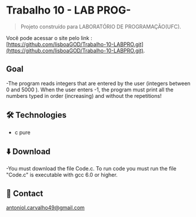 # Trabalho 10 - LAB PROG-

> Projeto construído para LABORATÓRIO DE PROGRAMAÇÃO(UFC).

Você pode acessar o site pelo link : [https://github.com/lisboaGOD/Trabalho-10-LABPRO.git](https://github.com/lisboaGOD/Trabalho-10-LABPRO.git).


## Goal
 -The program reads integers that are entered by the user (integers between
    0 and 5000 ). When the user enters -1, the program must print all the numbers typed in order
    (increasing) and without the repetitions!


## 🛠 Technologies

- c pure

## ⬇️ Download
-You must download the file Code.c. To run code you must run the file "Code.c" is executable with gcc 6.0 or higher.

## 💛 Contact

antoniol.carvalho49@gmail.com